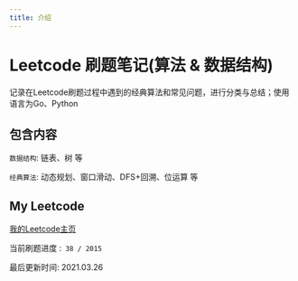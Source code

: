 ```yaml
---
title: 介绍
---
```


# Leetcode 刷题笔记(算法 & 数据结构)

记录在Leetcode刷题过程中遇到的经典算法和常见问题，进行分类与总结；使用语言为Go、Python

## 包含内容
`数据结构`: 链表、树 等

`经典算法`: 动态规划、窗口滑动、DFS+回溯、位运算 等

## My Leetcode
[我的Leetcode主页](https://leetcode-cn.com/u/xext/d)

当前刷题进度 :` 38 / 2015`

最后更新时间: 2021.03.26
